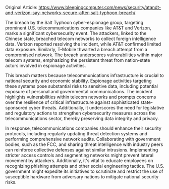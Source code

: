 Original Article: https://www.bleepingcomputer.com/news/security/atandt-and-verizon-say-networks-secure-after-salt-typhoon-breach/

The breach by the Salt Typhoon cyber-espionage group, targeting prominent U.S. telecommunications companies like AT&T and Verizon, marks a significant cybersecurity event. The attackers, linked to the Chinese state, breached telecom networks to collect foreign intelligence data. Verizon reported resolving the incident, while AT&T confirmed limited data exposure. Similarly, T-Mobile thwarted a breach attempt from a compromised network. The breach underscores vulnerabilities within major telecom systems, emphasizing the persistent threat from nation-state actors involved in espionage activities.

This breach matters because telecommunications infrastructure is crucial to national security and economic stability. Espionage activities targeting these systems pose substantial risks to sensitive data, including potential exposure of personal and governmental communications. The incident highlights vulnerabilities within telecom networks and prompts concerns over the resilience of critical infrastructure against sophisticated state-sponsored cyber threats. Additionally, it underscores the need for legislative and regulatory actions to strengthen cybersecurity measures across the telecommunications sector, thereby preserving data integrity and privacy.

In response, telecommunications companies should enhance their security protocols, including regularly updating threat detection systems and performing comprehensive network audits. Collaborating with government bodies, such as the FCC, and sharing threat intelligence with industry peers can reinforce collective defenses against similar intrusions. Implementing stricter access controls and segmenting networks might prevent lateral movement by attackers. Additionally, it's vital to educate employees on recognizing phishing attempts and other social engineering tactics. The U.S. government might expedite its initiatives to scrutinize and restrict the use of susceptible hardware from adversary nations to mitigate national security risks.